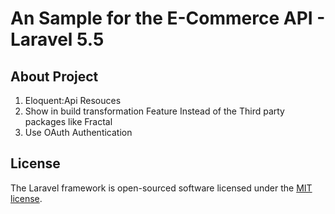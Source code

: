 # An Sample for the E-Commerce API - Laravel 5.5 


## About Project

1. Eloquent:Api Resouces
2. Show in build transformation Feature Instead of the Third party packages like Fractal
3. Use OAuth Authentication

## License

The Laravel framework is open-sourced software licensed under the [MIT license](https://opensource.org/licenses/MIT).
